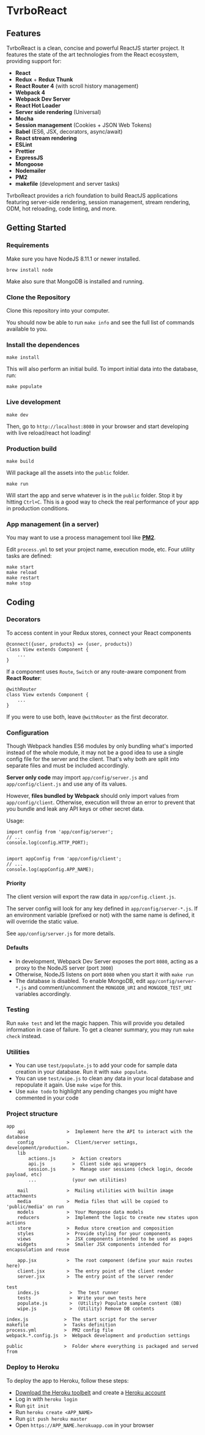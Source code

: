 # TvrboReact

## Features

TvrboReact is a clean, concise and powerful ReactJS starter project. It features the state of the art technologies from the React ecosystem, providing support for:

* **React**
* **Redux** + **Redux Thunk**
* **React Router 4** (with scroll history management)
* **Webpack 4**
* **Webpack Dev Server**
* **React Hot Loader**
* **Server side rendering** (Universal)
* **Mocha**
* **Session management** (Cookies + JSON Web Tokens)
* **Babel** (ES6, JSX, decorators, async/await)
* **React stream rendering**
* **ESLint**
* **Prettier**
* **ExpressJS**
* **Mongoose**
* **Nodemailer**
* **PM2**
* **makefile** (development and server tasks)

TvrboReact provides a rich foundation to build ReactJS applications featuring server-side rendering, session management, stream rendering, ODM, hot reloading, code linting, and more.

## Getting Started

### Requirements

Make sure you have NodeJS 8.11.1 or newer installed.

    brew install node

Make also sure that MongoDB is installed and running.

### Clone the Repository

Clone this repository into your computer.

You should now be able to run `make info` and see the full list of commands available to you.

### Install the dependences

    make install

This will also perform an initial build. To import initial data into the database, run:

    make populate

### Live development

    make dev

Then, go to `http://localhost:8080` in your browser and start developing with live reload/react hot loading!

### Production build

    make build

Will package all the assets into the `public` folder.

    make run

Will start the app and serve whatever is in the `public` folder. Stop it by hitting `Ctrl+C`. This is a good way to check the real performance of your app in production conditions.

### App management (in a server)

You may want to use a process management tool like **[PM2](http://pm2.keymetrics.io/)**.

Edit `process.yml` to set your project name, execution mode, etc. Four utility tasks are defined:

    make start
    make reload
    make restart
    make stop

## Coding

### Decorators

To access content in your Redux stores, connect your React components

    @connect({user, products} => {user, products})
    class View extends Component {
    	...
    }

If a component uses `Route`, `Switch` or any route-aware component from **React Router**:

    @withRouter
    class View extends Component {
    	...
    }

If you were to use both, leave `@withRouter` as the first decorator.

### Configuration

Though Webpack handles ES6 modules by only bundling what's imported instead of the whole module, it may not be a good idea to use a single config file for the server and the client. That's why both are split into separate files and must be included accordingly.

**Server only code** may import `app/config/server.js` and `app/config/client.js` and use any of its values.

However, **files bundled by Webpack** should only import values from `app/config/client`. Otherwise, execution will throw an error to prevent that you bundle and leak any API keys or other secret data.

Usage:

    import config from 'app/config/server';
    // ...
    console.log(config.HTTP_PORT);


    import appConfig from 'app/config/client';
    // ...
    console.log(appConfig.APP_NAME);

#### Priority

The client version will export the raw data in `app/config.client.js`.

The server config will look for any key defined in `app/config/server-*.js`. If an environment variable (prefixed or not) with the same name is defined, it will override the static value.

See `app/config/server.js` for more details.

#### Defaults

* In development, Webpack Dev Server exposes the port `8080`, acting as a proxy to the NodeJS server (port `3000`)
* Otherwise, NodeJS listens on port `8080` when you start it with `make run`
* The database is disabled. To enable MongoDB, edit `app/config/server-*.js` and comment/uncomment the `MONGODB_URI` and `MONGODB_TEST_URI` variables accordingly.

### Testing

Run `make test` and let the magic happen. This will provide you detailed information in case of failure. To get a cleaner summary, you may run `make check` instead.

### Utilities

* You can use `test/populate.js` to add your code for sample data creation in your database. Run it with `make populate`.
* You can use `test/wipe.js` to clean any data in your local database and repopulate it again. Use `make wipe` for this.
* Use `make todo` to highlight any pending changes you might have commented in your code

<!--
### Localization
#### Template extraction

	make po:extract

Will extract the strings contained within `t("Translatable text inside t(...)")` and will generate/update the necessary template files for translation.

For every supported language defined in `app/client.config.js`, a folder will be created on `app/locales/` with the templates inside `translation.json` and `translation.po` files.

**NOTE**: Only `app/locales/../translation.json` will be used by the server. The `.po` files are intended for non technical translators, and they need to be **compiled** back to the corresponding `json` file.

Running this command will not wipe existing strings. Contents that are no longer used will be moved to the `translation_old.json` file.

#### Compiling from a .po file

	make po:compile

Reads all the `.po` files inside `app/locales/<lang>/` and compiles their content into the corresponding `translate.json` file.-->

### Project structure

    app
    	api               >  Implement here the API to interact with the database
    	config            >  Client/server settings, development/production.
    	lib
    		actions.js      >  Action creators
    		api.js          >  Client side api wrappers
    		session.js      >  Manage user sessions (check login, decode payload, etc)
    		...             (your own utilities)

    	mail              >  Mailing utilities with builtin image attachments
    	media             >  Media files that will be copied to 'public/media' on run
    	models            >  Your Mongoose data models
    	reducers          >  Implement the logic to create new states upon actions
    	store             >  Redux store creation and composition
    	styles            >  Provide styling for your components
    	views             >  JSX components intended to be used as pages
    	widgets           >  Smaller JSX components intended for encapsulation and reuse

    	app.jsx           >  The root component (define your main routes here)
    	client.jsx        >  The entry point of the client render
    	server.jsx        >  The entry point of the server render

    test
    	index.js           >  The test runner
    	tests              >  Write your own tests here
    	populate.js        >  (Utility) Populate sample content (DB)
    	wipe.js            >  (Utility) Remove DB contents

    index.js             >  The start script for the server
    makefile             >  Tasks definition
    process.yml          >  PM2 config file
    webpack.*.config.js  >  Webpack development and production settings

    public               >  Folder where everything is packaged and served from

### Deploy to Heroku

To deploy the app to Heroku, follow these steps:

* [Download the Heroku toolbelt](https://toolbelt.heroku.com) and create a [Heroku account](https://www.heroku.com)
* Log in with `heroku login`
* Run `git init`
* Run `heroku create <APP_NAME>`
* Run `git push heroku master`
* Open `https://APP_NAME.herokuapp.com` in your browser
